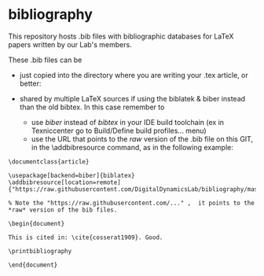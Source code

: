 # bibliography

This repository hosts .bib files with bibliographic databases for LaTeX papers written by our Lab's members. 

These .bib files can be 

* just copied into the directory where you are writing your .tex article, or better:

* shared by multiple LaTeX sources if using the biblatek & biber instead than the old bibtex. In this case remember to
  * use *biber* instead of *bibtex* in your IDE build toolchain (ex in Texniccenter go to Build/Define build profiles... menu)
  * use the URL that points to the *raw* version of the .bib file on this GIT, 
    in the \addbibresource command, as in the following example:

```
\documentclass{article}

\usepackage[backend=biber]{biblatex}
\addbibresource[location=remote]{"https://raw.githubusercontent.com/DigitalDynamicsLab/bibliography/master/BibFEM.bib"}

% Note the "https://raw.githubusercontent.com/..." ,  it points to the *raw* version of the bib files.

\begin{document}

This is cited in: \cite{cosserat1909}. Good.

\printbibliography

\end{document}
```
